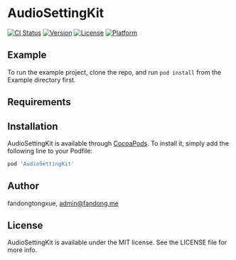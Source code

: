 # AudioSettingKit

[![CI Status](https://img.shields.io/travis/fandongtongxue/AudioSettingKit.svg?style=flat)](https://travis-ci.org/fandongtongxue/AudioSettingKit)
[![Version](https://img.shields.io/cocoapods/v/AudioSettingKit.svg?style=flat)](https://cocoapods.org/pods/AudioSettingKit)
[![License](https://img.shields.io/cocoapods/l/AudioSettingKit.svg?style=flat)](https://cocoapods.org/pods/AudioSettingKit)
[![Platform](https://img.shields.io/cocoapods/p/AudioSettingKit.svg?style=flat)](https://cocoapods.org/pods/AudioSettingKit)

## Example

To run the example project, clone the repo, and run `pod install` from the Example directory first.

## Requirements

## Installation

AudioSettingKit is available through [CocoaPods](https://cocoapods.org). To install
it, simply add the following line to your Podfile:

```ruby
pod 'AudioSettingKit'
```

## Author

fandongtongxue, admin@fandong.me

## License

AudioSettingKit is available under the MIT license. See the LICENSE file for more info.
